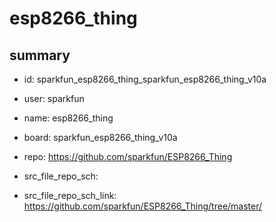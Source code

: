 # esp8266_thing
 
## summary 
* id: sparkfun_esp8266_thing_sparkfun_esp8266_thing_v10a
* user: sparkfun
* name: esp8266_thing
* board: sparkfun_esp8266_thing_v10a
* repo: https://github.com/sparkfun/ESP8266_Thing



* src_file_repo_sch: 
* src_file_repo_sch_link: https://github.com/sparkfun/ESP8266_Thing/tree/master/




